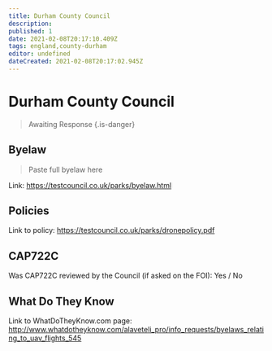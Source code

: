 ```yaml
---
title: Durham County Council
description:
published: 1
date: 2021-02-08T20:17:10.409Z
tags: england,county-durham
editor: undefined
dateCreated: 2021-02-08T20:17:02.945Z
---
```


# Durham County Council
>  Awaiting Response
> {.is-danger}

## Byelaw
> Paste full byelaw here

Link:
https://testcouncil.co.uk/parks/byelaw.html

## Policies
Link to policy:
https://testcouncil.co.uk/parks/dronepolicy.pdf

## CAP722C

Was CAP722C reviewed by the Council (if asked on the FOI): Yes / No

## What Do They Know

Link to WhatDoTheyKnow.com page:
http://www.whatdotheyknow.com/alaveteli_pro/info_requests/byelaws_relating_to_uav_flights_545

